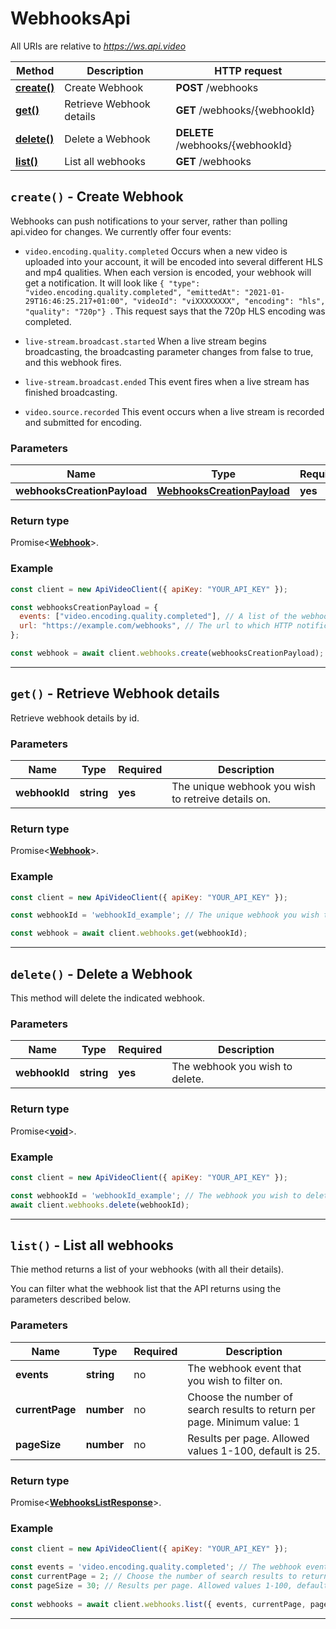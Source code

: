 # WebhooksApi

All URIs are relative to *https://ws.api.video*

| Method | Description | HTTP request |
| ------------- | ------------- | ------------- |
| [**create()**](WebhooksApi.md#create) | Create Webhook | **POST** /webhooks |
| [**get()**](WebhooksApi.md#get) | Retrieve Webhook details | **GET** /webhooks/{webhookId} |
| [**delete()**](WebhooksApi.md#delete) | Delete a Webhook | **DELETE** /webhooks/{webhookId} |
| [**list()**](WebhooksApi.md#list) | List all webhooks | **GET** /webhooks |


<a name="create"></a>
## **`create()` - Create Webhook**


Webhooks can push notifications to your server, rather than polling api.video for changes. We currently offer four events: 

* ```video.encoding.quality.completed``` Occurs when a new video is uploaded into your account, it will be encoded into several different HLS and mp4 qualities. When each version is encoded, your webhook will get a notification.  It will look like ```{ "type": "video.encoding.quality.completed", "emittedAt": "2021-01-29T16:46:25.217+01:00", "videoId": "viXXXXXXXX", "encoding": "hls", "quality": "720p"} ```. This request says that the 720p HLS encoding was completed.

* ```live-stream.broadcast.started```  When a live stream begins broadcasting, the broadcasting parameter changes from false to true, and this webhook fires.

* ```live-stream.broadcast.ended```  This event fires when a live stream has finished broadcasting.

* ```video.source.recorded```  This event occurs when a live stream is recorded and submitted for encoding.

### Parameters

| Name | Type | Required | Description |
| ------------- | ------------- | ------------- | ------------- |
 | **webhooksCreationPayload** | [**WebhooksCreationPayload**](../model/WebhooksCreationPayload.md)| **yes**|  |


### Return type

Promise<[**Webhook**](../model/Webhook.md)>.


### Example
```js
const client = new ApiVideoClient({ apiKey: "YOUR_API_KEY" });

const webhooksCreationPayload = {
  events: ["video.encoding.quality.completed"], // A list of the webhooks that you are subscribing to. There are Currently four webhook options: * ```video.encoding.quality.completed```  Occurs when a new video is uploaded into your account, it will be encoded into several different HLS and mp4 qualities. When each version is encoded, your webhook will get a notification.  It will look like ```{ "type": "video.encoding.quality.completed", "emittedAt": "2021-01-29T16:46:25.217+01:00", "videoId": "viXXXXXXXX", "encoding": "hls", "quality": "720p"} ```. This request says that the 720p HLS encoding was completed. * ```live-stream.broadcast.started```  When a lives tream begins broadcasting, the broadcasting parameter changes from false to true, and this webhook fires. * ```live-stream.broadcast.ended```  This event fires when the live stream has finished broadcasting, and the broadcasting parameter flips from false to true. * ```video.source.recorded```  Occurs when a live stream is recorded and submitted for encoding.
  url: "https://example.com/webhooks", // The url to which HTTP notifications are sent. It could be any http or https URL.
}; 

const webhook = await client.webhooks.create(webhooksCreationPayload); 
```


---

<a name="get"></a>
## **`get()` - Retrieve Webhook details**


Retrieve webhook details by id.

### Parameters

| Name | Type | Required | Description |
| ------------- | ------------- | ------------- | ------------- |
 | **webhookId** | **string**| **yes**| The unique webhook you wish to retreive details on. |


### Return type

Promise<[**Webhook**](../model/Webhook.md)>.


### Example
```js
const client = new ApiVideoClient({ apiKey: "YOUR_API_KEY" });

const webhookId = 'webhookId_example'; // The unique webhook you wish to retreive details on.

const webhook = await client.webhooks.get(webhookId); 
```


---

<a name="delete"></a>
## **`delete()` - Delete a Webhook**


This method will delete the indicated webhook.

### Parameters

| Name | Type | Required | Description |
| ------------- | ------------- | ------------- | ------------- |
 | **webhookId** | **string**| **yes**| The webhook you wish to delete. |


### Return type

Promise<[**void**](../model/.md)>.


### Example
```js
const client = new ApiVideoClient({ apiKey: "YOUR_API_KEY" });

const webhookId = 'webhookId_example'; // The webhook you wish to delete.
await client.webhooks.delete(webhookId); 
```


---

<a name="list"></a>
## **`list()` - List all webhooks**


Thie method returns a list of your webhooks (with all their details). 

You can filter what the webhook list that the API returns using the parameters described below.

### Parameters

| Name | Type | Required | Description |
| ------------- | ------------- | ------------- | ------------- |
 | **events** | **string**| no| The webhook event that you wish to filter on. |
 | **currentPage** | **number**| no| Choose the number of search results to return per page. Minimum value: 1 |
 | **pageSize** | **number**| no| Results per page. Allowed values 1-100, default is 25. |


### Return type

Promise<[**WebhooksListResponse**](../model/WebhooksListResponse.md)>.


### Example
```js
const client = new ApiVideoClient({ apiKey: "YOUR_API_KEY" });

const events = 'video.encoding.quality.completed'; // The webhook event that you wish to filter on.
const currentPage = 2; // Choose the number of search results to return per page. Minimum value: 1
const pageSize = 30; // Results per page. Allowed values 1-100, default is 25.
 
const webhooks = await client.webhooks.list({ events, currentPage, pageSize }); 
```


---

